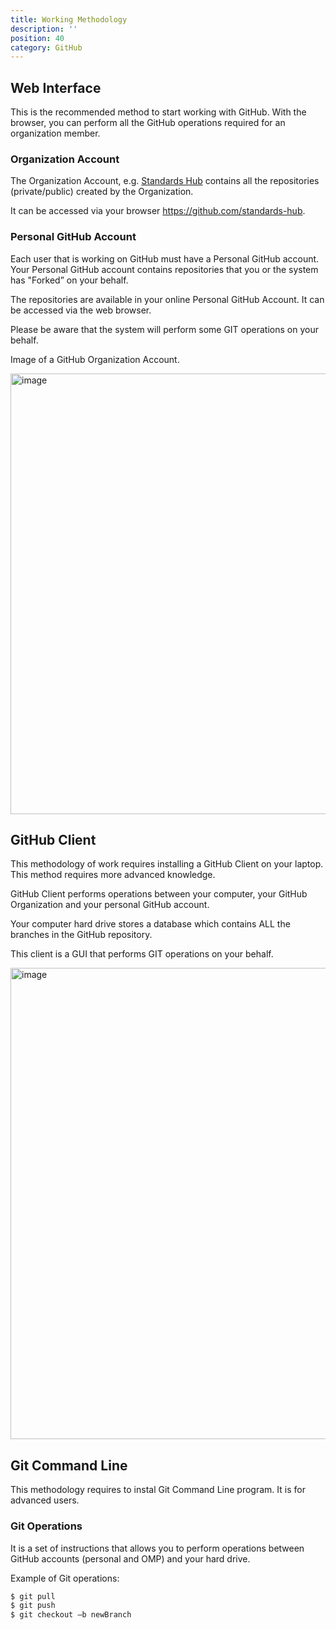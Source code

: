 ```yaml
---
title: Working Methodology
description: ''
position: 40
category: GitHub
---
```


## Web Interface
This is the recommended method to start working with GitHub. With the browser, you can perform all the GitHub operations required for an organization member.

### Organization Account
The Organization Account, e.g. [Standards Hub](https://github.com/standards-hub) contains all the repositories (private/public) created by the Organization.

It can be accessed via your browser  https://github.com/standards-hub.

### Personal GitHub Account
Each user that is working on GitHub must have a Personal GitHub account.
Your Personal GitHub account contains repositories that you or the system has "Forked” on your behalf. 

The repositories are available in your online Personal GitHub Account. It can be accessed via the web browser.

<alert>
Please be aware that the system will perform some GIT operations on your behalf.
</alert>

Image of a GitHub Organization Account.

<img width="705" alt="image" src="https://user-images.githubusercontent.com/3258579/182503844-718ddc27-4d06-4e1f-843b-1c2965c5dd03.png">

## GitHub Client
This methodology of work requires installing a GitHub Client on your laptop.
This method requires more advanced knowledge.

GitHub Client performs operations between your computer, your GitHub Organization and your personal GitHub account.

Your computer hard drive stores a database which contains ALL the branches in the GitHub repository.

This client is a GUI that performs GIT operations on your behalf.

<img width="754" alt="image" src="https://user-images.githubusercontent.com/3258579/182506801-7c2e1da1-68a0-4968-91a2-02ba5b683dd2.png">


## Git Command Line
This methodology requires to instal Git Command Line program.
It is for advanced users.

### Git Operations 

 It is a set of instructions that allows you to perform operations between GitHub accounts (personal and OMP) and your hard drive.

 Example of Git operations:

```md
$ git pull
$ git push
$ git checkout –b newBranch
```
